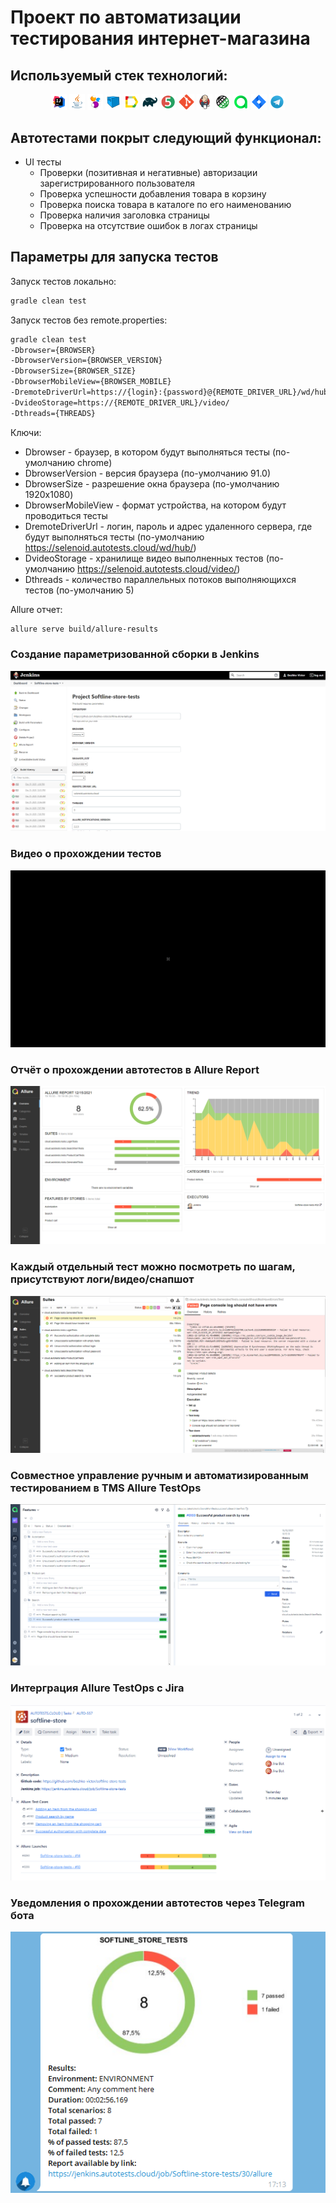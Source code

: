
# Проект по автоматизации тестирования интернет-магазина


## Используемый стек технологий:


<p align="center">
<img width="5%" title="IntelliJ IDEA" src="img/Intelij_IDEA.svg">
<img width="5%" title="Java" src="img/Java.svg">
<img width="5%" title="Selenide" src="img/Selenide.svg">
<img width="5%" title="Selenoid" src="img/Selenoid.svg">
<img width="5%" title="Allure Report" src="img/Allure_Report.svg">
<img width="5%" title="Gradle" src="img/Gradle.svg">
<img width="5%" title="JUnit5" src="img/JUnit5.svg">
<img width="5%" title="Github" src="img/Git.svg">
<img width="5%" title="Jenkins" src="img/Jenkins.svg">  
<img width="5%" title="REST-Assured" src="img/Rest-Assured.svg">
<img width="5%" title="Allure TestOps" src="img/Allure_EE.svg">
<img width="5%" title="Jira" src="img/Jira.svg">
<img width="5%" title="Telegram" src="img/Telegram.svg">
</p>

## Автотестами покрыт следующий функционал:
* UI тесты
    * Проверки (позитивная и негативные) авторизации зарегистрированного пользователя
    * Проверка успешности добавления товара в корзину
    * Проверка поиска товара в каталоге по его наименованию
    * Проверка наличия заголовка страницы
    * Проверка на отсутствие ошибок в логах страницы 


## Параметры для запуска тестов

Запуск тестов локально:
```bash
gradle clean test
```

Запуск тестов без remote.properties:
```bash
gradle clean test
-Dbrowser={BROWSER}
-DbrowserVersion={BROWSER_VERSION}
-DbrowserSize={BROWSER_SIZE}
-DbrowserMobileView={BROWSER_MOBILE}
-DremoteDriverUrl=https://{login}:{password}@{REMOTE_DRIVER_URL}/wd/hub/
-DvideoStorage=https://{REMOTE_DRIVER_URL}/video/
-Dthreads={THREADS}
```

Ключи:
* Dbrowser - браузер, в котором будут выполняться тесты (по-умолчанию chrome)
* DbrowserVersion - версия браузера (по-умолчанию 91.0)
* DbrowserSize - разрешение окна браузера (по-умолчанию 1920x1080)
* DbrowserMobileView - формат устройства, на котором будут проводиться тесты
* DremoteDriverUrl - логин, пароль и адрес удаленного сервера, где будут выполняться тесты (по-умолчанию https://selenoid.autotests.cloud/wd/hub/)
* DvideoStorage - хранилище видео выполненных тестов (по-умолчанию https://selenoid.autotests.cloud/video/)
* Dthreads - количество параллельных потоков выполняющихся тестов (по-умолчанию 5)

Allure отчет:
```bash
allure serve build/allure-results
```

### Создание параметризованной сборки в Jenkins

<p align="center">
  <img src="img/story/jenkins.png">
</p>


### Видео о прохождении тестов

<p align="center">
  <img src="img/story/video.gif" alt="video" width="1000">
</p>

### Отчёт о прохождении автотестов в Allure Report

<p align="center">
  <img src="img/story/allure_1.png">
</p>

### Каждый отдельный тест можно посмотреть по шагам, присутствуют логи/видео/снапшот

<p align="center">
  <img src="img/story/allure_3.png">
</p>

### Совместное управление ручным и автоматизированным тестированием в TMS Allure TestOps

<p align="center">
  <img src="img/story/testops.png">
</p>

### Интерграция Allure TestOps с Jira

<p align="center">
  <img src="img/story/jira.png">
</p>

### Уведомления о прохождении автотестов через Telegram бота

<p align="center">
  <img src="img/story/telegram.png">
</p>




